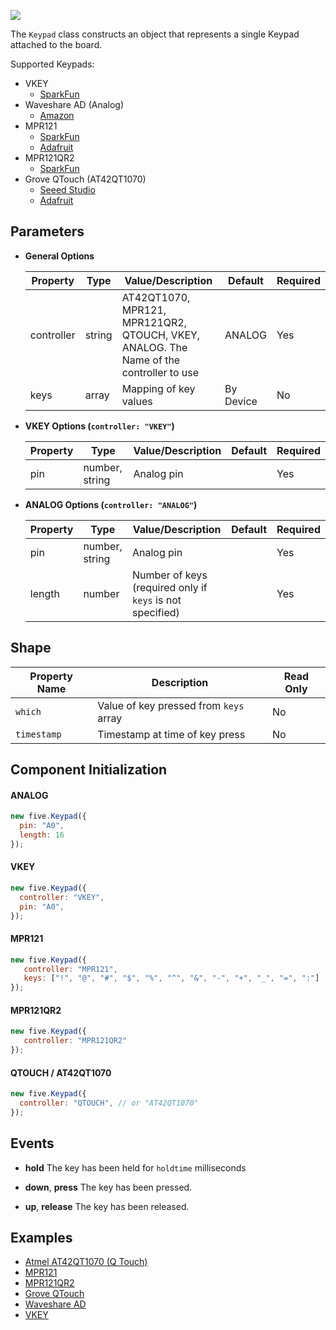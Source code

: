 ![](http://i.imgur.com/Il23mnI.png)

The `Keypad` class constructs an object that represents a single Keypad attached to the board.

Supported Keypads:

- VKEY
  - [SparkFun](https://www.sparkfun.com/products/12080)
- Waveshare AD (Analog)
  - [Amazon](http://www.amazon.com/Waveshare-Accessory-buttons-controlled-keyboard/dp/B00KM6UXVS)
- MPR121
  - [SparkFun](https://www.sparkfun.com/products/12017)
  - [Adafruit](https://www.adafruit.com/products/2024)
- MPR121QR2
  - [SparkFun](https://www.sparkfun.com/products/12013)
- Grove QTouch (AT42QT1070)
  - [Seeed Studio](http://www.seeedstudio.com/depot/Grove-Touch-Sensor-p-747.html)
  - [Adafruit](https://www.adafruit.com/products/1362)

## Parameters

- **General Options**
  <span class="abbreviate-table">

  | Property | Type   | Value/Description                       | Default  | Required |
  |---------------|--------|--------------------------------------------|-----------------------------------|----------|
  | controller    | string | AT42QT1070, MPR121, MPR121QR2, QTOUCH, VKEY, ANALOG. The Name of the controller to use | ANALOG | Yes       |
  | keys    | array | Mapping of key values |  By Device | No       |
  </span>

- **VKEY Options (`controller: "VKEY"`)** 

  | Property | Type   | Value/Description                       | Default  | Required |
  |---------------|--------|--------------------------------------------|-----------------------------------|----------|
  | pin    | number, string | Analog pin | | Yes |

- **ANALOG Options (`controller: "ANALOG"`)** 

  | Property | Type   | Value/Description                       | Default  | Required |
  |---------------|--------|--------------------------------------------|-----------------------------------|----------|
  | pin    | number, string | Analog pin | | Yes |
  | length | number | Number of keys (required only if `keys` is not specified) | | Yes |

## Shape

| Property Name | Description | Read Only |
|---------------| ----------- | ----------|
| `which` | Value of key pressed from `keys` array | No |
| `timestamp` | Timestamp at time of key press | No |

## Component Initialization

#### ANALOG

```javascript
new five.Keypad({
  pin: "A0",
  length: 16
});
```

#### VKEY

```javascript
new five.Keypad({
  controller: "VKEY",
  pin: "A0",
});
```

#### MPR121

```javascript
new five.Keypad({
   controller: "MPR121",
   keys: ["!", "@", "#", "$", "%", "^", "&", "-", "+", "_", "=", ":"]
});
```

#### MPR121QR2

```javascript
new five.Keypad({
   controller: "MPR121QR2"
});
```

#### QTOUCH / AT42QT1070

```javascript
new five.Keypad({
  controller: "QTOUCH", // or "AT42QT1070"
});
```
## Events

- **hold** The key has been held for `holdtime` milliseconds

- **down**, **press** The key has been pressed.

- **up**, **release** The key has been released.

<!--remove-start-->

## Examples

- [Atmel AT42QT1070 (Q Touch)](https://github.com/rwaldron/johnny-five/blob/master/docs/keypad-AT42QT1070.md)
- [MPR121](https://github.com/rwaldron/johnny-five/blob/master/docs/keypad-MPR121.md)
- [MPR121QR2](https://github.com/rwaldron/johnny-five/blob/master/docs/keypad-MPR121QR2.md)
- [Grove QTouch](https://github.com/rwaldron/johnny-five/blob/master/docs/keypad-QTOUCH.md)
- [Waveshare AD](https://github.com/rwaldron/johnny-five/blob/master/docs/keypad-analog-ad.md)
- [VKEY](https://github.com/rwaldron/johnny-five/blob/master/docs/keypad-analog-vkey.md)

<!--remove-end-->
